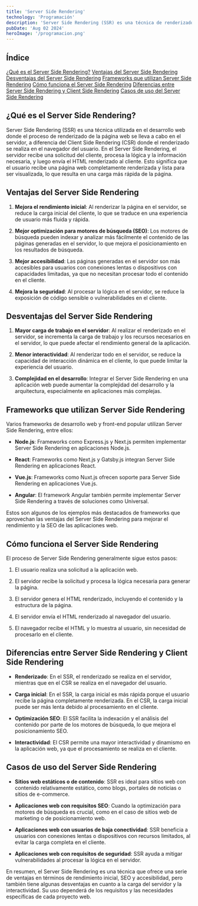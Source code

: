 ```yaml
---
title: 'Server Side Rendering'
technology: 'Programación'
description: 'Server Side Rendering (SSR) es una técnica de renderizado web donde el proceso se realiza en el servidor, lo que mejora el rendimiento y la SEO, pero también conlleva una mayor carga en el servidor y menos interactividad del lado del cliente.'
pubDate: 'Aug 02 2024'
heroImage: '/programacion.png'
---
```

## Índice
[¿Qué es el Server Side Rendering?](#qué-es-el-server-side-rendering)
[Ventajas del Server Side Rendering](#ventajas-del-server-side-rendering)
[Desventajas del Server Side Rendering](#desventajas-del-server-side-rendering)
[Frameworks que utilizan Server Side Rendering](#frameworks-que-utilizan-server-side-rendering)
[Cómo funciona el Server Side Rendering](#cómo-funciona-el-server-side-rendering)
[Diferencias entre Server Side Rendering y Client Side Rendering](#diferencias-entre-server-side-rendering-y-client-side-rendering)
[Casos de uso del Server Side Rendering](#casos-de-uso-del-server-side-rendering)

## ¿Qué es el Server Side Rendering?

Server Side Rendering (SSR) es una técnica utilizada en el desarrollo web donde el proceso de renderizado de la página web se lleva a cabo en el servidor, a diferencia del Client Side Rendering (CSR) donde el renderizado se realiza en el navegador del usuario.
En el Server Side Rendering, el servidor recibe una solicitud del cliente, procesa la lógica y la información necesaria, y luego envía el HTML renderizado al cliente. Esto significa que el usuario recibe una página web completamente renderizada y lista para ser visualizada, lo que resulta en una carga más rápida de la página.

## Ventajas del Server Side Rendering

1. **Mejora el rendimiento inicial**: Al renderizar la página en el servidor, se reduce la carga inicial del cliente, lo que se traduce en una experiencia de usuario más fluida y rápida.

2. **Mejor optimización para motores de búsqueda (SEO)**: Los motores de búsqueda pueden indexar y analizar más fácilmente el contenido de las páginas generadas en el servidor, lo que mejora el posicionamiento en los resultados de búsqueda.

3. **Mejor accesibilidad**: Las páginas generadas en el servidor son más accesibles para usuarios con conexiones lentas o dispositivos con capacidades limitadas, ya que no necesitan procesar todo el contenido en el cliente.

4. **Mejora la seguridad**: Al procesar la lógica en el servidor, se reduce la exposición de código sensible o vulnerabilidades en el cliente.

## Desventajas del Server Side Rendering

1. **Mayor carga de trabajo en el servidor**: Al realizar el renderizado en el servidor, se incrementa la carga de trabajo y los recursos necesarios en el servidor, lo que puede afectar el rendimiento general de la aplicación.

2. **Menor interactividad**: Al renderizar todo en el servidor, se reduce la capacidad de interacción dinámica en el cliente, lo que puede limitar la experiencia del usuario.

3. **Complejidad en el desarrollo**: Integrar el Server Side Rendering en una aplicación web puede aumentar la complejidad del desarrollo y la arquitectura, especialmente en aplicaciones más complejas.

## Frameworks que utilizan Server Side Rendering
Varios frameworks de desarrollo web y front-end popular utilizan Server Side Rendering, entre ellos:

- **Node.js**: Frameworks como Express.js y Next.js permiten implementar Server Side Rendering en aplicaciones Node.js.

- **React**: Frameworks como Next.js y Gatsby.js integran Server Side Rendering en aplicaciones React.

- **Vue.js**: Frameworks como Nuxt.js ofrecen soporte para Server Side Rendering en aplicaciones Vue.js.

- **Angular**: El framework Angular también permite implementar Server Side Rendering a través de soluciones como Universal.

Estos son algunos de los ejemplos más destacados de frameworks que aprovechan las ventajas del Server Side Rendering para mejorar el rendimiento y la SEO de las aplicaciones web.

## Cómo funciona el Server Side Rendering
El proceso de Server Side Rendering generalmente sigue estos pasos:

1. El usuario realiza una solicitud a la aplicación web.

2. El servidor recibe la solicitud y procesa la lógica necesaria para generar la página.

3. El servidor genera el HTML renderizado, incluyendo el contenido y la estructura de la página.

4. El servidor envía el HTML renderizado al navegador del usuario.

5. El navegador recibe el HTML y lo muestra al usuario, sin necesidad de procesarlo en el cliente.

## Diferencias entre Server Side Rendering y Client Side Rendering

- **Renderizado**: En el SSR, el renderizado se realiza en el servidor, mientras que en el CSR se realiza en el navegador del usuario.

- **Carga inicial**: En el SSR, la carga inicial es más rápida porque el usuario recibe la página completamente renderizada. En el CSR, la carga inicial puede ser más lenta debido al procesamiento en el cliente.

- **Optimización SEO**: El SSR facilita la indexación y el análisis del contenido por parte de los motores de búsqueda, lo que mejora el posicionamiento SEO.

- **Interactividad**: El CSR permite una mayor interactividad y dinamismo en la aplicación web, ya que el procesamiento se realiza en el cliente.

## Casos de uso del Server Side Rendering

- **Sitios web estáticos o de contenido**: SSR es ideal para sitios web con contenido relativamente estático, como blogs, portales de noticias o sitios de e-commerce.

- **Aplicaciones web con requisitos SEO**: Cuando la optimización para motores de búsqueda es crucial, como en el caso de sitios web de marketing o de posicionamiento web.

- **Aplicaciones web con usuarios de baja conectividad**: SSR beneficia a usuarios con conexiones lentas o dispositivos con recursos limitados, al evitar la carga completa en el cliente.

- **Aplicaciones web con requisitos de seguridad**: SSR ayuda a mitigar vulnerabilidades al procesar la lógica en el servidor.

En resumen, el Server Side Rendering es una técnica que ofrece una serie de ventajas en términos de rendimiento inicial, SEO y accesibilidad, pero también tiene algunas desventajas en cuanto a la carga del servidor y la interactividad. Su uso dependerá de los requisitos y las necesidades específicas de cada proyecto web.